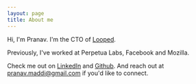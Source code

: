 ```yaml
---
layout: page
title: About me 
---
```


Hi, I'm Pranav. I'm the CTO of [Looped].

Previously, I've worked at Perpetua Labs, Facebook and Mozilla.

Check me out on [LinkedIn] and [Github]. And reach out at
pranav.maddi@gmail.com if you'd like to connect.

[Looped]: https://loopedlive.com
[linkedin]: https://www.linkedin.com/in/pranavmaddi
[github]: http://github.com/pmaddi
